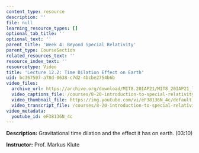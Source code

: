 ```yaml
---
content_type: resource
description: ''
file: null
learning_resource_types: []
optional_tab_title: ''
optional_text: ''
parent_title: 'Week 4: Beyond Special Relativity'
parent_type: CourseSection
related_resources_text: ''
resource_index_text: ''
resourcetype: Video
title: 'Lecture 12.2: Time Dilation Effect on Earth'
uid: bc367507-a78d-0638-c7d2-4bcbe2754b6b
video_files:
  archive_url: https://archive.org/download/MIT8.20IAP21/MIT8_20IAP21_lec12-2_300k.mp4
  video_captions_file: /courses/8-20-introduction-to-special-relativity-january-iap-2021/37a321dcb7d45ab69e785f26bab1ba4d_eF38136N_4c.vtt
  video_thumbnail_file: https://img.youtube.com/vi/eF38136N_4c/default.jpg
  video_transcript_file: /courses/8-20-introduction-to-special-relativity-january-iap-2021/deca2a12e80c79a2327a5929420b207b_eF38136N_4c.pdf
video_metadata:
  youtube_id: eF38136N_4c
---
```


**Description:** Gravitational time dilation and the effect it has on earth. (03:10)

**Instructor:** Prof. Markus Klute